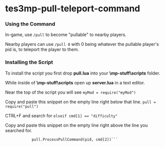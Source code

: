 # tes3mp-pull-teleport-command

### Using the Command

In-game, use ```/pull``` to become "pullable" to nearby players.

Nearby players can use ```/pull 0``` with 0 being whatever the pullable player's pid is,
	to teleport the player to them.


### Installing the Script
	
	
To install the script you first drop **pull.lua** into your **\mp-stuff\scripts** folder.

While inside of **\mp-stuff\scripts** open up **server.lua** in a text editor.

Near the top of the script you will see ```myMod = require("myMod")```

Copy and paste this snippet on the empty line right below that line.
```pull = require("pull")```

CTRL+F and search for ```elseif cmd[1] == "difficulty"```

Copy and paste this snippet on the empty line right above the line you searched for.
```		elseif cmd[1] == "pull" then
			pull.ProcessPullCommand(pid, cmd[2])```
